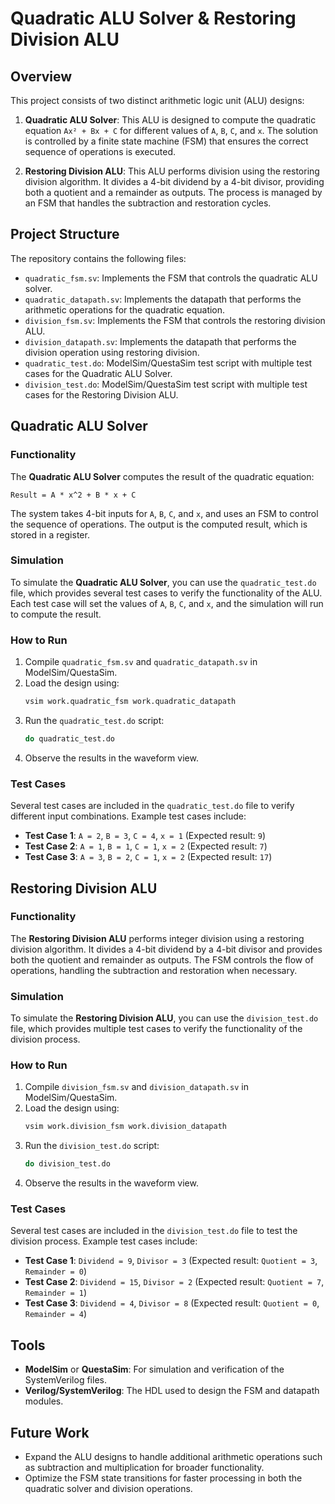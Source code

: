 # Quadratic ALU Solver & Restoring Division ALU

## Overview

This project consists of two distinct arithmetic logic unit (ALU) designs:

1. **Quadratic ALU Solver**: This ALU is designed to compute the quadratic equation `Ax² + Bx + C` for different values of `A`, `B`, `C`, and `x`. The solution is controlled by a finite state machine (FSM) that ensures the correct sequence of operations is executed.

2. **Restoring Division ALU**: This ALU performs division using the restoring division algorithm. It divides a 4-bit dividend by a 4-bit divisor, providing both a quotient and a remainder as outputs. The process is managed by an FSM that handles the subtraction and restoration cycles.

## Project Structure

The repository contains the following files:

- `quadratic_fsm.sv`: Implements the FSM that controls the quadratic ALU solver.
- `quadratic_datapath.sv`: Implements the datapath that performs the arithmetic operations for the quadratic equation.
- `division_fsm.sv`: Implements the FSM that controls the restoring division ALU.
- `division_datapath.sv`: Implements the datapath that performs the division operation using restoring division.
- `quadratic_test.do`: ModelSim/QuestaSim test script with multiple test cases for the Quadratic ALU Solver.
- `division_test.do`: ModelSim/QuestaSim test script with multiple test cases for the Restoring Division ALU.

## Quadratic ALU Solver

### Functionality

The **Quadratic ALU Solver** computes the result of the quadratic equation:

```
Result = A * x^2 + B * x + C
```

The system takes 4-bit inputs for `A`, `B`, `C`, and `x`, and uses an FSM to control the sequence of operations. The output is the computed result, which is stored in a register.

### Simulation

To simulate the **Quadratic ALU Solver**, you can use the `quadratic_test.do` file, which provides several test cases to verify the functionality of the ALU. Each test case will set the values of `A`, `B`, `C`, and `x`, and the simulation will run to compute the result.

### How to Run

1. Compile `quadratic_fsm.sv` and `quadratic_datapath.sv` in ModelSim/QuestaSim.
2. Load the design using:
   ```bash
   vsim work.quadratic_fsm work.quadratic_datapath
   ```
3. Run the `quadratic_test.do` script:
   ```bash
   do quadratic_test.do
   ```
4. Observe the results in the waveform view.

### Test Cases

Several test cases are included in the `quadratic_test.do` file to verify different input combinations. Example test cases include:

- **Test Case 1**: `A = 2`, `B = 3`, `C = 4`, `x = 1` (Expected result: `9`)
- **Test Case 2**: `A = 1`, `B = 1`, `C = 1`, `x = 2` (Expected result: `7`)
- **Test Case 3**: `A = 3`, `B = 2`, `C = 1`, `x = 2` (Expected result: `17`)

## Restoring Division ALU

### Functionality

The **Restoring Division ALU** performs integer division using a restoring division algorithm. It divides a 4-bit dividend by a 4-bit divisor and provides both the quotient and remainder as outputs. The FSM controls the flow of operations, handling the subtraction and restoration when necessary.

### Simulation

To simulate the **Restoring Division ALU**, you can use the `division_test.do` file, which provides multiple test cases to verify the functionality of the division process.

### How to Run

1. Compile `division_fsm.sv` and `division_datapath.sv` in ModelSim/QuestaSim.
2. Load the design using:
   ```bash
   vsim work.division_fsm work.division_datapath
   ```
3. Run the `division_test.do` script:
   ```bash
   do division_test.do
   ```
4. Observe the results in the waveform view.

### Test Cases

Several test cases are included in the `division_test.do` file to test the division process. Example test cases include:

- **Test Case 1**: `Dividend = 9`, `Divisor = 3` (Expected result: `Quotient = 3`, `Remainder = 0`)
- **Test Case 2**: `Dividend = 15`, `Divisor = 2` (Expected result: `Quotient = 7`, `Remainder = 1`)
- **Test Case 3**: `Dividend = 4`, `Divisor = 8` (Expected result: `Quotient = 0`, `Remainder = 4`)

## Tools

- **ModelSim** or **QuestaSim**: For simulation and verification of the SystemVerilog files.
- **Verilog/SystemVerilog**: The HDL used to design the FSM and datapath modules.

## Future Work

- Expand the ALU designs to handle additional arithmetic operations such as subtraction and multiplication for broader functionality.
- Optimize the FSM state transitions for faster processing in both the quadratic solver and division operations.
